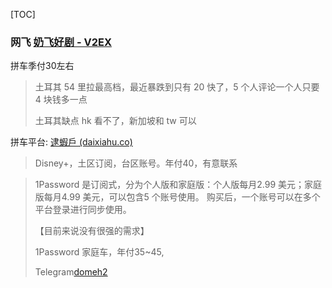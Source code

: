 [TOC]

### 网飞 [奶飞好剧 - V2EX](https://www.v2ex.com/t/830193#reply119)

拼车季付30左右

> 土耳其 54 里拉最高档，最近暴跌到只有 20 快了，5 个人评论一个人只要 4 块钱多一点
>
> 土耳其缺点 hk 看不了，新加坡和 tw 可以



拼车平台: [逮蝦戶 (daixiahu.co)](https://daixiahu.co/#/buses)

> Disney+，土区订阅，台区账号。年付40，有意联系



> 1Password 是订阅式，分为个人版和家庭版：个人版每月2.99 美元；家庭版每月4.99 美元，可以包含5 个账号使用。 购买后，一个账号可以在多个平台登录进行同步使用。
>
> 【目前来说没有很强的需求】
>
> 1Password 家庭车，年付35~45,
>
> Telegram[domeh2](https://t.me/domeh2)